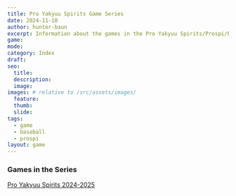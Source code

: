 ```yaml
---
title: Pro Yakyuu Spirits Game Series
date: 2024-11-10
author: hunter-baun
excerpt: Information about the games in the Pro Yakyuu Spirits/Prospi/PYS series
game: 
mode: 
category: Index
draft: 
seo:
  title:
  description:
  image: 
images: # relative to /src/assets/images/
  feature:
  thumb: 
  slide:
tags:
  - game
  - baseball
  - prospi
layout: game
---
```

### Games in the Series

[Pro Yakyuu Spirits 2024-2025](<Prospi20242025>)
